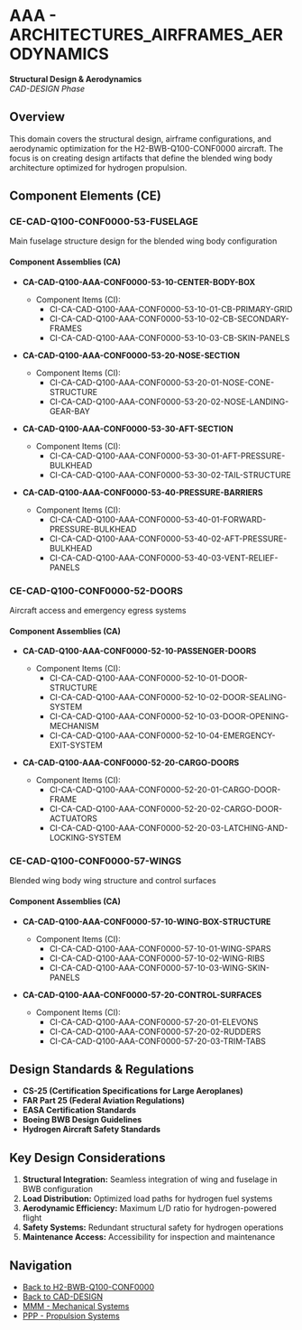 # AAA - ARCHITECTURES_AIRFRAMES_AERODYNAMICS

**Structural Design & Aerodynamics**  
*CAD-DESIGN Phase*

## Overview

This domain covers the structural design, airframe configurations, and aerodynamic optimization for the H2-BWB-Q100-CONF0000 aircraft. The focus is on creating design artifacts that define the blended wing body architecture optimized for hydrogen propulsion.

## Component Elements (CE)

### CE-CAD-Q100-CONF0000-53-FUSELAGE
Main fuselage structure design for the blended wing body configuration

#### Component Assemblies (CA)
- **CA-CAD-Q100-AAA-CONF0000-53-10-CENTER-BODY-BOX**
  - Component Items (CI):
    - CI-CA-CAD-Q100-AAA-CONF0000-53-10-01-CB-PRIMARY-GRID
    - CI-CA-CAD-Q100-AAA-CONF0000-53-10-02-CB-SECONDARY-FRAMES
    - CI-CA-CAD-Q100-AAA-CONF0000-53-10-03-CB-SKIN-PANELS

- **CA-CAD-Q100-AAA-CONF0000-53-20-NOSE-SECTION**
  - Component Items (CI):
    - CI-CA-CAD-Q100-AAA-CONF0000-53-20-01-NOSE-CONE-STRUCTURE
    - CI-CA-CAD-Q100-AAA-CONF0000-53-20-02-NOSE-LANDING-GEAR-BAY

- **CA-CAD-Q100-AAA-CONF0000-53-30-AFT-SECTION**
  - Component Items (CI):
    - CI-CA-CAD-Q100-AAA-CONF0000-53-30-01-AFT-PRESSURE-BULKHEAD
    - CI-CA-CAD-Q100-AAA-CONF0000-53-30-02-TAIL-STRUCTURE

- **CA-CAD-Q100-AAA-CONF0000-53-40-PRESSURE-BARRIERS**
  - Component Items (CI):
    - CI-CA-CAD-Q100-AAA-CONF0000-53-40-01-FORWARD-PRESSURE-BULKHEAD
    - CI-CA-CAD-Q100-AAA-CONF0000-53-40-02-AFT-PRESSURE-BULKHEAD
    - CI-CA-CAD-Q100-AAA-CONF0000-53-40-03-VENT-RELIEF-PANELS

### CE-CAD-Q100-CONF0000-52-DOORS
Aircraft access and emergency egress systems

#### Component Assemblies (CA)
- **CA-CAD-Q100-AAA-CONF0000-52-10-PASSENGER-DOORS**
  - Component Items (CI):
    - CI-CA-CAD-Q100-AAA-CONF0000-52-10-01-DOOR-STRUCTURE
    - CI-CA-CAD-Q100-AAA-CONF0000-52-10-02-DOOR-SEALING-SYSTEM
    - CI-CA-CAD-Q100-AAA-CONF0000-52-10-03-DOOR-OPENING-MECHANISM
    - CI-CA-CAD-Q100-AAA-CONF0000-52-10-04-EMERGENCY-EXIT-SYSTEM

- **CA-CAD-Q100-AAA-CONF0000-52-20-CARGO-DOORS**
  - Component Items (CI):
    - CI-CA-CAD-Q100-AAA-CONF0000-52-20-01-CARGO-DOOR-FRAME
    - CI-CA-CAD-Q100-AAA-CONF0000-52-20-02-CARGO-DOOR-ACTUATORS
    - CI-CA-CAD-Q100-AAA-CONF0000-52-20-03-LATCHING-AND-LOCKING-SYSTEM

### CE-CAD-Q100-CONF0000-57-WINGS
Blended wing body wing structure and control surfaces

#### Component Assemblies (CA)
- **CA-CAD-Q100-AAA-CONF0000-57-10-WING-BOX-STRUCTURE**
  - Component Items (CI):
    - CI-CA-CAD-Q100-AAA-CONF0000-57-10-01-WING-SPARS
    - CI-CA-CAD-Q100-AAA-CONF0000-57-10-02-WING-RIBS
    - CI-CA-CAD-Q100-AAA-CONF0000-57-10-03-WING-SKIN-PANELS

- **CA-CAD-Q100-AAA-CONF0000-57-20-CONTROL-SURFACES**
  - Component Items (CI):
    - CI-CA-CAD-Q100-AAA-CONF0000-57-20-01-ELEVONS
    - CI-CA-CAD-Q100-AAA-CONF0000-57-20-02-RUDDERS
    - CI-CA-CAD-Q100-AAA-CONF0000-57-20-03-TRIM-TABS

## Design Standards & Regulations

- **CS-25 (Certification Specifications for Large Aeroplanes)**
- **FAR Part 25 (Federal Aviation Regulations)**
- **EASA Certification Standards**
- **Boeing BWB Design Guidelines**
- **Hydrogen Aircraft Safety Standards**

## Key Design Considerations

1. **Structural Integration:** Seamless integration of wing and fuselage in BWB configuration
2. **Load Distribution:** Optimized load paths for hydrogen fuel systems
3. **Aerodynamic Efficiency:** Maximum L/D ratio for hydrogen-powered flight
4. **Safety Systems:** Redundant structural safety for hydrogen operations
5. **Maintenance Access:** Accessibility for inspection and maintenance

## Navigation

- [Back to H2-BWB-Q100-CONF0000](../README.md)
- [Back to CAD-DESIGN](../../README.md)
- [MMM - Mechanical Systems](../MMM-MECHANICAL_MATERIAL_MONITORING/)
- [PPP - Propulsion Systems](../PPP-PROPULSION_AND_FUELS/)
